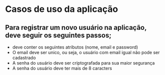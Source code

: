 # Casos de uso da aplicação

## Para registrar um novo usuário na aplicação, deve seguir os seguintes passos;
 - deve conter os seguintes atributos (nome, email e password)
 - O email deve ser unico, ou seja, o usuário com email igual não pode ser cadastrado
 - A senha do usuário deve ser criptografada para sua maior segurança
 - A senha do usuário deve ter mais de 8 caracters